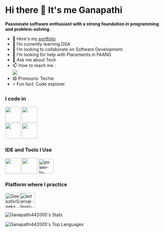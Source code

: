 # Hi there 👋 It's me Ganapathi

 **Passionate software enthusiast with a strong foundation in programming and problem-solving.**
- 🔭 Here's my [portfolio](https://ganapathimurugesan.my.canva.site)                                                 
- 🌱 I’m currently learning DSA
- 👯 I’m looking to collaborate on Software Development.
- 🤔 I’m looking for help with Placements in FAANG
- 💬 Ask me about Tech
- 📫 How to reach me :
<br /> [<img src="https://img.shields.io/badge/LinkedIn-0077B5?style=for-the-badge&logo=linkedin&logoColor=white" />](https://www.linkedin.com/in/ganapathi-m-82214125a)
- 😄 Pronouns: Techie
- ⚡ Fun fact: Code explorer.


### I code in
<img height="50" width="50" src="https://img.icons8.com/color/48/000000/python.png" />  <img height="50" width="50" src="https://img.icons8.com/color/48/000000/c-plus-plus-logo.png" />  
 <img height="50" width="50" src="https://img.icons8.com/color/48/000000/mysql-logo.png"/> <img height="50" width="50" src="https://img.icons8.com/?size=48&id=13679&format=png"/>
### IDE and Tools I Use
<img height="50" width="50" src="https://img.icons8.com/color/48/000000/visual-studio-code-2019.png"/>  <img height="50" width="50" src="https://img.icons8.com/color/50/000000/git.png"/> <img width="48" height="48" src="https://img.icons8.com/fluency/48/power-bi-2021.png" alt="power-bi-2021"/> 

### Platform where I practice
<img width="48" height="48" src="https://img.icons8.com/color/48/GeeksforGeeks.png" alt="GeeksforGeeks"/><img width="48" height="48" src="https://img.icons8.com/external-tal-revivo-color-tal-revivo/48/external-level-up-your-coding-skills-and-quickly-land-a-job-logo-color-tal-revivo.png" alt="external-level-up-your-coding-skills-and-quickly-land-a-job-logo-color-tal-revivo"/>



![Ganapathi442005's Stats](https://github-readme-stats.vercel.app/api?username=Ganapathi442005&theme=vue-dark&show_icons=true&hide_border=true&count_private=true)

![Ganapathi442005's Top Languages](https://github-readme-stats.vercel.app/api/top-langs/?username=Ganapathi442005&theme=vue-dark&show_icons=true&hide_border=true&layout=compact)
